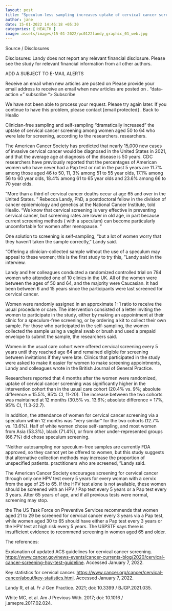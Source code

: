 ```yaml
---
layout: post
title: "Speculum-less sampling increases uptake of cervical cancer screening in middle-aged women"
author: jane 
date: 15-01-2022 14:46:18 +05:30 
categories: [ HEALTH ] 
image: assets/images/15-01-2022/pc0122landy_graphic_01_web.jpg
---
```



Source / Disclosures

Disclosures: Landy does not report any relevant financial disclosure. Please see the study for relevant financial information from all other authors.

ADD A SUBJECT TO E-MAIL ALERTS

Receive an email when new articles are posted on Please provide your email address to receive an email when new articles are posted on . “data-action =” subscribe “> Subscribe

We have not been able to process your request. Please try again later. If you continue to have this problem, please contact [email protected] . Back to Healio

Clinician-free sampling and self-sampling “dramatically increased” the uptake of cervical cancer screening among women aged 50 to 64 who were late for screening, according to the researchers. researchers.

The American Cancer Society has predicted that nearly 15,000 new cases of invasive cervical cancer would be diagnosed in the United States in 2021, and that the average age at diagnosis of the disease is 50 years. CDC researchers have previously reported that the percentages of American women who have never had a Pap test or not in the past 5 years are 11.7% among those aged 46 to 50, 11, 3% among 51 to 55 year olds, 17.1% among 56 to 60 year olds, 18.4% among 61 to 65 year olds and 23.6% among 66 to 70 year olds.

“More than a third of cervical cancer deaths occur at age 65 and over in the United States. ” Rebecca Landy, PhD, a postdoctoral fellow in the division of cancer epidemiology and genetics at the National Cancer Institute, told Healio. “We know that cervical screening is very effective in preventing cervical cancer, but screening rates are lower in old age, in part because current screening methods ( with a speculum) can become particularly uncomfortable for women after menopause. “

One solution to screening is self-sampling, “but a lot of women worry that they haven’t taken the sample correctly,” Landy said.

“Offering a clinician-collected sample without the use of a speculum may appeal to these women; this is the first study to try this, ”Landy said in the interview.

Landy and her colleagues conducted a randomized controlled trial on 784 women who attended one of 10 clinics in the UK. All of the women were between the ages of 50 and 64, and the majority were Caucasian. It had been between 6 and 15 years since the participants were last screened for cervical cancer.

Women were randomly assigned in an approximate 1: 1 ratio to receive the usual procedure or care. The intervention consisted of a letter inviting the women to participate in the study, either by making an appointment at their clinic for a speculum-free screening, or by ordering a kit to collect their own sample. For those who participated in the self-sampling, the women collected the sample using a vaginal swab or brush and used a prepaid envelope to submit the sample, the researchers said.

Women in the usual care cohort were offered cervical screening every 5 years until they reached age 64 and remained eligible for screening between invitations if they were late. Clinics that participated in the study were asked to make it easier for women to make screening appointments, Landy and colleagues wrote in the British Journal of General Practice.

Researchers reported that 4 months after the women were randomized, uptake of cervical cancer screening was significantly higher in the intervention cohort than in the usual care cohort (20.4% vs. 9%; absolute difference = 15.5%, 95% CI, 11-20). The increase between the two cohorts was maintained at 12 months (30.5% vs. 13.6%; absolute difference = 17%, 95% CI, 11.3-22.7).

In addition, the attendance of women for cervical cancer screening via a speculum within 12 months was “very similar” for the two cohorts (12.7% vs. 13.6%). Half of white women chose self-sampling, and most women from Asia (53.3%), black (71.4%), or from other under-represented groups (66.7%) did chose speculum screening.

“Neither autosampling nor speculum-free samples are currently FDA approved, so they cannot yet be offered to women, but this study suggests that alternative collection methods may increase the proportion of unspecified patients. practitioners who are screened, ”Landy said.

The American Cancer Society encourages screening for cervical cancer through only one HPV test every 5 years for every woman with a cervix from the age of 25 to 65. If the HPV test alone is not available, these women should be screened with an HPV / Pap test every 5 years or a Pap test every 3 years. After 65 years of age, and if all previous tests were normal, screening may stop.

the The US Task Force on Preventive Services recommends that women aged 21 to 29 be screened for cervical cancer every 3 years via a Pap test, while women aged 30 to 65 should have either a Pap test every 3 years or the HPV test at high risk every 5 years. The USPSTF says there is insufficient evidence to recommend screening in women aged 65 and older.

The references:

Explanation of updated ACS guidelines for cervical cancer screening. https://www.cancer.gov/news-events/cancer-currents-blog/2020/cervical-cancer-screening-hpv-test-guideline. Accessed January 7, 2022.

Key statistics for cervical cancer. https://www.cancer.org/cancer/cervical-cancer/about/key-statistics.html. Accessed January 7, 2022.

Landy R, et al. Fr J Gen Practice. 2021; doi: 10.3399 / BJGP.2021.035.

White MC, et al. Am J Previous With. 2017; doi: 10.1016 / j.amepre.2017.02.024.